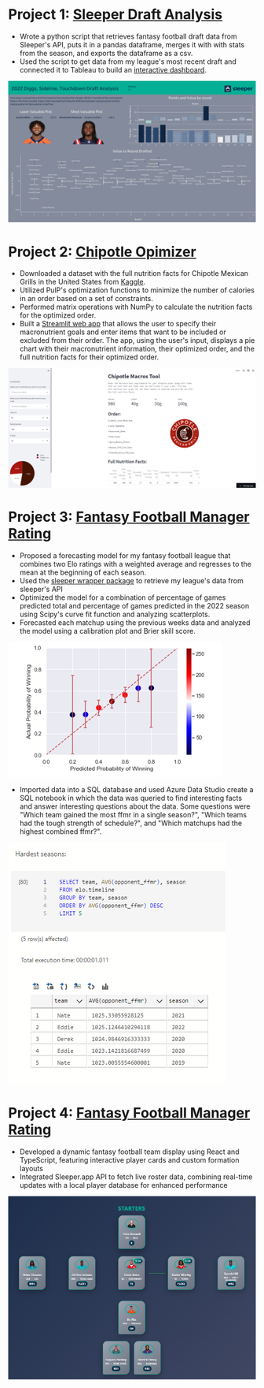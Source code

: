 #  Project 1: [Sleeper Draft Analysis](https://github.com/JohnBolger/sleeper_draft_analysis/blob/main/2022_draft.ipynb)
- Wrote a python script that retrieves fantasy football draft data from Sleeper's API, puts it in a pandas dataframe, merges it with with stats from the season, and exports the dataframe as a csv.
- Used the script to get data from my league's most recent draft and connected it to Tableau to build an [interactive dashboard](https://public.tableau.com/app/profile/john.bolger/viz/Diggs/PickAnalysis).

![](images/Draft_Analysis.png)

#  Project 2: [Chipotle Opimizer](https://github.com/JohnBolger/chipotlemacros)
- Downloaded a dataset with the full nutrition facts for Chipotle Mexican Grills in the United States from [Kaggle](https://www.kaggle.com/datasets/brandonqilin/chipotle-usa-menu-nutrition-dataset).
- Utilized PulP's optimization functions to minimize the number of calories in an order based on a set of constraints.
- Performed matrix operations with NumPy to calculate the nutrition facts for the optimized order.
- Built a [Streamlit web app]( https://chipotle.streamlit.app/) that allows the user to specify their macronutrient goals and enter items that want to be included or excluded from their order. The app, using the user's input, displays a pie chart with their macronutrient information, their optimized order, and the full nutrition facts for their optimized order.

![](images/Chip_app.PNG)

# Project 3: [Fantasy Football Manager Rating](https://github.com/JohnBolger/FFMR)
- Proposed a forecasting model for my fantasy football league that combines two Elo ratings with a weighted average and regresses to the mean at the beginning of each season.
- Used the [sleeper wrapper package](https://github.com/dtsong/sleeper-api-wrapper) to retrieve my league's data from sleeper's API
- Optimized the model for a combination of percentage of games predicted total and percentage of games predicted in the 2022 season using Scipy's curve fit function and analyzing scatterplots.
- Forecasted each matchup using the previous weeks data and analyzed the model using a calibration plot and Brier skill score.

![](images/Cal_plot.PNG)
- Imported data into a SQL database and used Azure Data Studio create a SQL notebook in which the data was queried to find interesting facts and answer interesting questions about the data. Some questions were "Which team gained the most ffmr in a single season?", "Which teams had the tough strength of schedule?", and "Which matchups had the highest combined ffmr?".

![](images/hardest_seasons.PNG)

# Project 4: [Fantasy Football Manager Rating](https://github.com/JohnBolger/fantasy-football-app)

- Developed a dynamic fantasy football team display using React and TypeScript, featuring interactive player cards and custom formation layouts
- Integrated Sleeper.app API to fetch live roster data, combining real-time updates with a local player database for enhanced performance


![](images/ChemistryExample.PNG)
